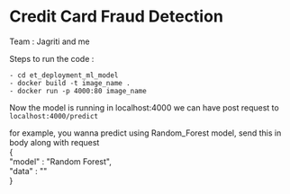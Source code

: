 # Credit Card Fraud Detection 

Team : Jagriti and me

Steps to run the code :
```
- cd et_deployment_ml_model
- docker build -t image_name . 
- docker run -p 4000:80 image_name 
```
Now the model is running in localhost:4000 
we can have post request to `localhost:4000/predict`


for example, you wanna predict using Random_Forest model, send this in body along with request \
{ \
    "model" : "Random Forest", \
    "data" : "" \
}

